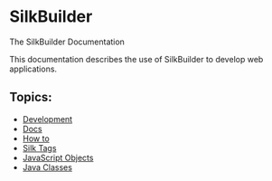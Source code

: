 # SilkBuilder

The SilkBuilder Documentation

This documentation describes the use of SilkBuilder to develop web applications.

## Topics:

* [Development](development/)
* [Docs](docs/)
* [How to](how_to/)
* [Silk Tags](tags/)
* [JavaScript Objects](js_object/)
* [Java Classes](https://silkbuilder.com/javadoc/)

